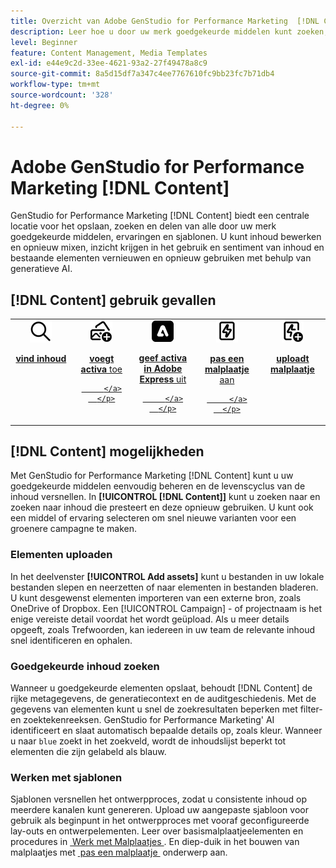 ```yaml
---
title: Overzicht van Adobe GenStudio for Performance Marketing  [!DNL Content]
description: Leer hoe u door uw merk goedgekeurde middelen kunt zoeken, bewerken, hergebruiken en delen in één intuïtieve portal.
level: Beginner
feature: Content Management, Media Templates
exl-id: e44e9c2d-33ee-4621-93a2-27f49478a8c9
source-git-commit: 8a5d15df7a347c4ee7767610fc9bb23fc7b71db4
workflow-type: tm+mt
source-wordcount: '328'
ht-degree: 0%

---
```


# Adobe GenStudio for Performance Marketing [!DNL Content]

GenStudio for Performance Marketing [!DNL Content] biedt een centrale locatie voor het opslaan, zoeken en delen van alle door uw merk goedgekeurde middelen, ervaringen en sjablonen. U kunt inhoud bewerken en opnieuw mixen, inzicht krijgen in het gebruik en sentiment van inhoud en bestaande elementen vernieuwen en opnieuw gebruiken met behulp van generatieve AI.

## [!DNL Content] gebruik gevallen

<table style="table-layout:fixed">
<tr style="border: 0;">
   <td align="center" valign="top" width="100">
      <a href="../content/manage-assets.md#search">
         <img alt="vergrootglas" src="../../assets/icons/icon-search.png">
      </a>
      <p>
         <a href="../content/manage-assets.md#search-content">
         <strong> vind inhoud </strong>
         </a>
      </p>
   </td>
   <td align="center" valign="top" width="100">
      <a href="../content/manage-assets.md">
         <img alt="afbeeldingen met plusteken" src="../../assets/icons/icon-addContent.png">
      </a>
      <p>
         <a href="../content/manage-assets.md">
         <strong> voegt activa </strong> toe

         </a>
      </p>
   </td>
   <td align="center" valign="top" width="100">
      <a href="../content/asset-details.md#edit-in-express">
         <img alt="Bewerken in Adobe Express" src="../../assets/icons/icon-editExpress.png">
      </a>
      <p>
         <a href="../content/asset-details.md#edit-in-express">
         <strong> geef activa in Adobe Express </strong> uit

         </a>
      </p>
   </td>
   <td align="center" valign="top" width="100">
      <a href="../content/customize-template.md">
         <img alt="bliksemschicht op middel" src="../../assets/icons/icon-template.png">
      </a>
      <p>
         <a href="../content/customize-template.md">
         <strong> pas een malplaatje </strong> aan

         </a>
      </p>
   </td>
   <td align="center" valign="top" width="100">
      <a href="../content/use-templates.md">
         <img alt="bliksemschicht op middel met plusteken" src="../../assets/icons/icon-addTemplate.png">
      </a>
      <p>
         <a href="../content/use-templates.md#upload-a-template">
         <strong> uploadt malplaatje </strong>
         </a>
      </p>
   </td>
</tr>
</table>

## [!DNL Content] mogelijkheden

Met GenStudio for Performance Marketing [!DNL Content] kunt u uw goedgekeurde middelen eenvoudig beheren en de levenscyclus van de inhoud versnellen. In **[!UICONTROL [!DNL Content]]** kunt u zoeken naar en zoeken naar inhoud die presteert en deze opnieuw gebruiken. U kunt ook een middel of ervaring selecteren om snel nieuwe varianten voor een groenere campagne te maken.

### Elementen uploaden

In het deelvenster **[!UICONTROL Add assets]** kunt u bestanden in uw lokale bestanden slepen en neerzetten of naar elementen in bestanden bladeren. U kunt desgewenst elementen importeren van een externe bron, zoals OneDrive of Dropbox. Een [!UICONTROL Campaign] - of projectnaam is het enige vereiste detail voordat het wordt geüpload. Als u meer details opgeeft, zoals Trefwoorden, kan iedereen in uw team de relevante inhoud snel identificeren en ophalen.

### Goedgekeurde inhoud zoeken

Wanneer u goedgekeurde elementen opslaat, behoudt [!DNL Content] de rijke metagegevens, de generatiecontext en de auditgeschiedenis. Met de gegevens van elementen kunt u snel de zoekresultaten beperken met filter- en zoektekenreeksen. GenStudio for Performance Marketing&#39; AI identificeert en slaat automatisch bepaalde details op, zoals kleur. Wanneer u naar `blue` zoekt in het zoekveld, wordt de inhoudslijst beperkt tot elementen die zijn gelabeld als blauw.

### Werken met sjablonen

Sjablonen versnellen het ontwerpproces, zodat u consistente inhoud op meerdere kanalen kunt genereren. Upload uw aangepaste sjabloon voor gebruik als beginpunt in het ontwerpproces met vooraf geconfigureerde lay-outs en ontwerpelementen. Leer over basismalplaatjeelementen en procedures in [&#x200B; Werk met Malplaatjes &#x200B;](use-templates.md). En diep-duik in het bouwen van malplaatjes met [&#x200B; pas een malplaatje &#x200B;](customize-template.md) onderwerp aan.
